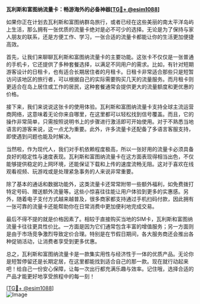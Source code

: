 **瓦利斯和富图纳流量卡：畅游海外的必备神器[[TG💪+ @esim1088](https://t.me/s/esim1088)]**

如果你正在计划去瓦利斯和富图纳群岛旅行，或者已经在这些美丽的南太平洋岛屿上生活，那么拥有一张优质的流量卡绝对是必不可少的选择。无论是为了保持与家人朋友的联系，还是方便工作、学习，一张合适的流量卡都能让你的生活更加便捷高效。

首先，让我们来聊聊瓦利斯和富图纳流量卡的主要功能。这张卡不仅仅是一张普通的手机卡，它还提供了多种套餐选择，以满足不同用户的需求。比如，有针对短期游客设计的日租卡，也有适合长期居住者的月租卡。日租卡非常适合那些只是短暂访问该地区的旅行者，可以根据自己的实际需要购买几天的流量服务。而月租卡则更适合在岛上居住或工作的居民，这种套餐通常会提供更大的流量额度和更优惠的价格。

接下来，我们来说说这张卡的使用体验。瓦利斯和富图纳流量卡支持全球主流运营商网络，这意味着无论你来自哪里，在这里都可以轻松找到信号覆盖。而且，它的操作非常简单，只需按照说明书上的步骤进行激活即可开始使用。对于不熟悉当地语言的游客来说，这一点尤为重要。此外，许多流量卡还配备了多语言客服支持，即使遇到问题也能及时解决。

当然啦，作为现代人，我们对手机依赖程度极高，所以一张好用的流量卡必须具备良好的稳定性与速度表现。瓦利斯和富图纳流量卡在这方面表现得相当出色，不仅能够提供稳定的上网环境，还能保证下载和上传的速度流畅无阻。这对于喜欢在线观看视频、玩游戏或是处理紧急事务的人来说非常重要。

除了基本的通话和数据功能外，这类流量卡还常常附带一些额外福利，如免费拨打特定号码、赠送额外流量等。这些小惊喜往往能让用户体验到更多的实惠感。另外，随着电子支付方式越来越普及，很多商家都支持通过手机扫码付款，因此拥有一张可靠的流量卡还能帮助你在日常消费中更加便利地完成交易。

最后不得不提的就是价格因素了。相较于直接购买当地的SIM卡，瓦利斯和富图纳流量卡往往更具性价比。一方面是因为它们通常包含丰富的增值服务；另一方面则是由于市场竞争激烈导致定价合理。特别是在节假日期间，各大服务商还会推出各种促销活动，让消费者享受到更多优惠。

总之，瓦利斯和富图纳流量卡是一款集实用性与经济性于一体的优质产品。无论你是短暂停留还是长期定居，在这里都能找到适合自己的那一款。现在就行动起来吧！给自己一份安心保障，让每一次出行都充满乐趣与效率。记住哦，选择合适的产品才能更好地享受旅程中的每一刻！

[[TG💪+ @esim1088](https://t.me/s/esim1088)]  
![Image](https://i.postimg.cc/4NQfJmqS/Snipaste-2025-05-13-00-14-12.png)